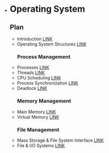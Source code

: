 - # Operating System


  ## Plan 

  - Introduction [LINK](https://github.com/sorious77/Study/tree/master/Operating_System/Introduction)
  - Operating System Structures [LINK](https://github.com/sorious77/Study/tree/master/Operating_System/Operating%20System%20Structures)
    ### Process Management
  - Processes [LINK](https://github.com/sorious77/Study/tree/master/Operating_System/Processes)
  - Threads [LINK](https://github.com/sorious77/Study/tree/master/Operating_System/Threads)
   - CPU Scheduling [LINK](https://github.com/sorious77/Study/tree/master/Operating_System/Process%20Scheduling)
  - Process Synchronization [LINK](https://github.com/sorious77/Study/tree/master/Operating_System/Process%20Synchronization)
  - Deadlock [LINK](https://github.com/sorious77/Study/tree/master/Operating_System/Deadlock)
    ### Memory Management
  - Main Memory [LINK](https://github.com/sorious77/Study/tree/master/Operating_System/Main%20Memory)
  - Virtual Memory [LINK](https://github.com/sorious77/Study/tree/master/Operating_System/Virtual%20Memory)
    ### File Management
  - Mass Storage & File System Interface [LINK](https://github.com/sorious77/Study/tree/master/Operating_System/Mass%20Storage%20&%20File%20System%20Interface)
  - File & I/O Systems [LINK](https://github.com/sorious77/Study/tree/master/Operating_System/File%20IO)
